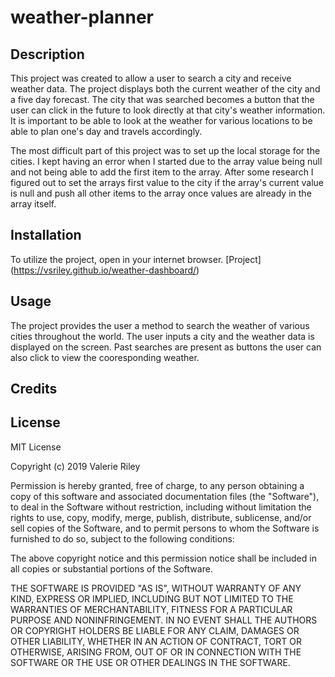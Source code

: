 # weather-planner

## Description 

This project was created to allow a user to search a city and receive weather data. The project displays both the current weather of the city and a five day forecast.
The city that was searched becomes a button that the user can click in the future to look directly at that city's weather information. It is important to be able to look at the weather for various locations to be able to plan one's day and travels accordingly.  

The most difficult part of this project was to set up the local storage for the cities.  I kept having an error when I started due to the array value being null and not being able to add the first item to the array.
After some research I figured out to set the arrays first value to the city if the array's current value is null and push all other items to the array once values are already in the array itself.


## Installation

To utilize the project, open in your internet browser.
[Project] (https://vsriley.github.io/weather-dashboard/)

## Usage 

The project provides the user a method to search the weather of various cities throughout the world.  The user inputs a city and the weather data is displayed on the screen.
Past searches are present as buttons the user can also click to view the cooresponding weather.

## Credits


## License

MIT License

Copyright (c) 2019 Valerie Riley

Permission is hereby granted, free of charge, to any person obtaining a copy
of this software and associated documentation files (the "Software"), to deal
in the Software without restriction, including without limitation the rights
to use, copy, modify, merge, publish, distribute, sublicense, and/or sell
copies of the Software, and to permit persons to whom the Software is
furnished to do so, subject to the following conditions:

The above copyright notice and this permission notice shall be included in all
copies or substantial portions of the Software.

THE SOFTWARE IS PROVIDED "AS IS", WITHOUT WARRANTY OF ANY KIND, EXPRESS OR
IMPLIED, INCLUDING BUT NOT LIMITED TO THE WARRANTIES OF MERCHANTABILITY,
FITNESS FOR A PARTICULAR PURPOSE AND NONINFRINGEMENT. IN NO EVENT SHALL THE
AUTHORS OR COPYRIGHT HOLDERS BE LIABLE FOR ANY CLAIM, DAMAGES OR OTHER
LIABILITY, WHETHER IN AN ACTION OF CONTRACT, TORT OR OTHERWISE, ARISING FROM,
OUT OF OR IN CONNECTION WITH THE SOFTWARE OR THE USE OR OTHER DEALINGS IN THE
SOFTWARE.
